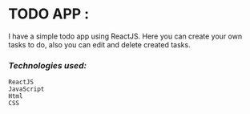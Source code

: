 # **TODO APP :**

I have a simple todo app using ReactJS.
Here you can create your own tasks to do, also you can edit and delete created tasks.


### *Technologies used:*
```
ReactJS
JavaScript
Html
CSS
```

